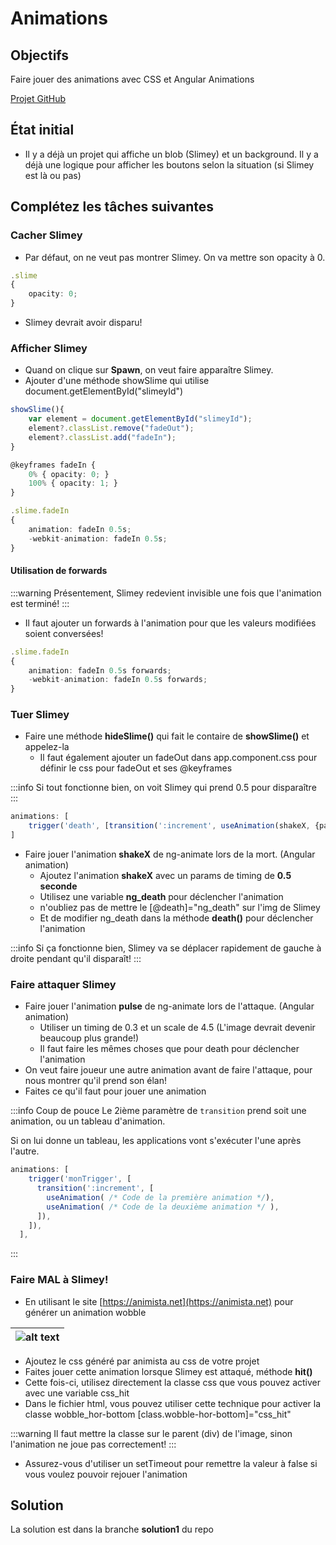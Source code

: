 # Animations

## Objectifs
Faire jouer des animations avec CSS et Angular Animations

[Projet GitHub](https://github.com/CEM-420-5W5/ngRPGAnimations)

## État initial

- Il y a déjà un projet qui affiche un blob (Slimey) et un background. Il y a déjà une logique pour afficher les boutons selon la situation (si Slimey est là ou pas)

## Complétez les tâches suivantes

### Cacher Slimey

- Par défaut, on ne veut pas montrer Slimey. On va mettre son opacity à 0.

```ts
.slime
{
    opacity: 0;
}
```

- Slimey devrait avoir disparu!

### Afficher Slimey

- Quand on clique sur **Spawn**, on veut faire apparaître Slimey.
- Ajouter d'une méthode showSlime qui utilise document.getElementById("slimeyId")

```ts
showSlime(){
    var element = document.getElementById("slimeyId");
    element?.classList.remove("fadeOut");
    element?.classList.add("fadeIn");
}
```

```ts
@keyframes fadeIn {
    0% { opacity: 0; }
    100% { opacity: 1; }
}

.slime.fadeIn
{
    animation: fadeIn 0.5s;
    -webkit-animation: fadeIn 0.5s;
}
```

#### Utilisation de forwards

:::warning
Présentement, Slimey redevient invisible une fois que l'animation est terminé!
:::

- Il faut ajouter un forwards à l'animation pour que les valeurs modifiées soient conversées!

```ts
.slime.fadeIn
{
    animation: fadeIn 0.5s forwards;
    -webkit-animation: fadeIn 0.5s forwards;
}
```

### Tuer Slimey

- Faire une méthode **hideSlime()** qui fait le contaire de **showSlime()** et appelez-la
    - Il faut également ajouter un fadeOut dans app.component.css pour définir le css pour fadeOut et ses @keyframes

:::info
Si tout fonctionne bien, on voit Slimey qui prend 0.5 pour disparaître
:::

```ts
animations: [
    trigger('death', [transition(':increment', useAnimation(shakeX, {params: {timing: DEATH_DURATION_SECONDS}}))]),
]
```

- Faire jouer l'animation **shakeX** de ng-animate lors de la mort. (Angular animation)
    - Ajoutez l'animation **shakeX** avec un params de timing de **0.5 seconde**
     - Utilisez une variable **ng_death** pour déclencher l'animation
    - n'oubliez pas de mettre le [@death]="ng_death" sur l'img de Slimey
    - Et de modifier ng_death dans la méthode **death()** pour déclencher l'animation

:::info
Si ça fonctionne bien, Slimey va se déplacer rapidement de gauche à droite pendant qu'il disparaît!
:::

### Faire attaquer Slimey

- Faire jouer l'animation **pulse** de ng-animate lors de l'attaque. (Angular animation)
    - Utiliser un timing de 0.3 et un scale de 4.5 (L'image devrait devenir beaucoup plus grande!)
    - Il faut faire les mêmes choses que pour death pour déclencher l'animation
- On veut faire joueur une autre animation avant de faire l'attaque, pour nous montrer qu'il prend son élan!
- Faites ce qu'il faut pour jouer une animation

:::info Coup de pouce
Le 2ième paramètre de `transition` prend soit une animation, ou un tableau d'animation.

Si on lui donne un tableau, les applications vont s'exécuter l'une après l'autre.

```typescript
animations: [
    trigger('monTrigger', [
      transition(':increment', [
        useAnimation( /* Code de la première animation */),
        useAnimation( /* Code de la deuxième animation */ ),
      ]),
    ]),
  ],
```
:::

### Faire MAL à Slimey!

- En utilisant le site [https://animista.net](https://animista.net) pour générer un animation wobble

|![alt text](/img/exercices/animations/animistaWobble.png)|
|-|

- Ajoutez le css généré par animista au css de votre projet
- Faites jouer cette animation lorsque Slimey est attaqué, méthode **hit()**
- Cette fois-ci, utilisez directement la classe css que vous pouvez activer avec une variable css_hit
- Dans le fichier html, vous pouvez utiliser cette technique pour activer la classe wobble_hor-bottom \[class.wobble-hor-bottom\]="css_hit"

:::warning
Il faut mettre la classe sur le parent (div) de l'image, sinon l'animation ne joue pas correctement!
:::

- Assurez-vous d'utiliser un setTimeout pour remettre la valeur à false si vous voulez pouvoir rejouer l'animation

## Solution

La solution est dans la branche **solution1** du repo
